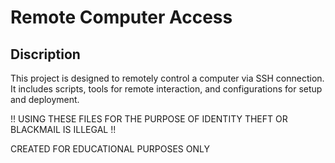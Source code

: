 # Remote Computer Access

## Discription
This project is designed to remotely control a computer via SSH connection. It includes scripts, tools for remote interaction, and configurations for setup and deployment.

!! USING THESE FILES FOR THE PURPOSE OF IDENTITY THEFT OR BLACKMAIL IS ILLEGAL !!

CREATED FOR EDUCATIONAL PURPOSES ONLY
